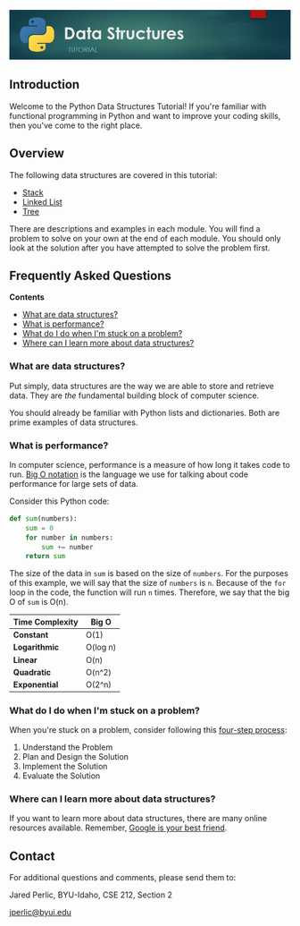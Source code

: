 ![Tutorial Banner Image](images/tutorial.jpg)

## Introduction

Welcome to the Python Data Structures Tutorial! If you're familiar with functional programming in Python and want to improve your coding skills, then you've come to the right place.

## Overview

The following data structures are covered in this tutorial:

- [Stack](1-stack.md)
- [Linked List](2-linked-list.md)
- [Tree](3-tree.md)

There are descriptions and examples in each module. You will find a problem to solve on your own at the end of each module. You should only look at the solution after you have attempted to solve the problem first.

## Frequently Asked Questions

**Contents**

* [What are data structures?](#what-are-data-structures)
* [What is performance?](#what-is-performance)
* [What do I do when I'm stuck on a problem?](#what-do-i-do-when-im-stuck-on-a-problem)
* [Where can I learn more about data structures?](#where-can-i-learn-more-about-data-structures)

### What are data structures?

Put simply, data structures are the way we are able to store and retrieve data. They are _the_ fundamental building block of computer science.

You should already be familiar with Python lists and dictionaries. Both are prime examples of data structures.

### What is performance?

In computer science, performance is a measure of how long it takes code to run. [Big O notation](https://en.wikipedia.org/wiki/Big_O_notation) is the language we use for talking about code performance for large sets of data.

Consider this Python code:

```python
def sum(numbers):
    sum = 0
    for number in numbers:
        sum += number
    return sum
```

The size of the data in `sum` is based on the size of `numbers`. For the purposes of this example, we will say that the size of `numbers` is `n`. Because of the `for` loop in the code, the function will run `n` times. Therefore, we say that the big O of `sum` is O(n).

| Time Complexity | Big O
| --------------- | -----
| **Constant** | O(1)
| **Logarithmic** | O(log n)
| **Linear** | O(n)
| **Quadratic** | O(n^2)
| **Exponential** | O(2^n)

### What do I do when I'm stuck on a problem?

When you're stuck on a problem, consider following this [four-step process](https://asq.org/quality-resources/problem-solving):

1. Understand the Problem
1. Plan and Design the Solution
1. Implement the Solution
1. Evaluate the Solution

### Where can I learn more about data structures?

If you want to learn more about data structures, there are many online resources available. Remember, [Google is your best friend](https://giybf.com/).

## Contact

For additional questions and comments, please send them to:

Jared Perlic, BYU-Idaho, CSE 212, Section 2

jperlic@byui.edu